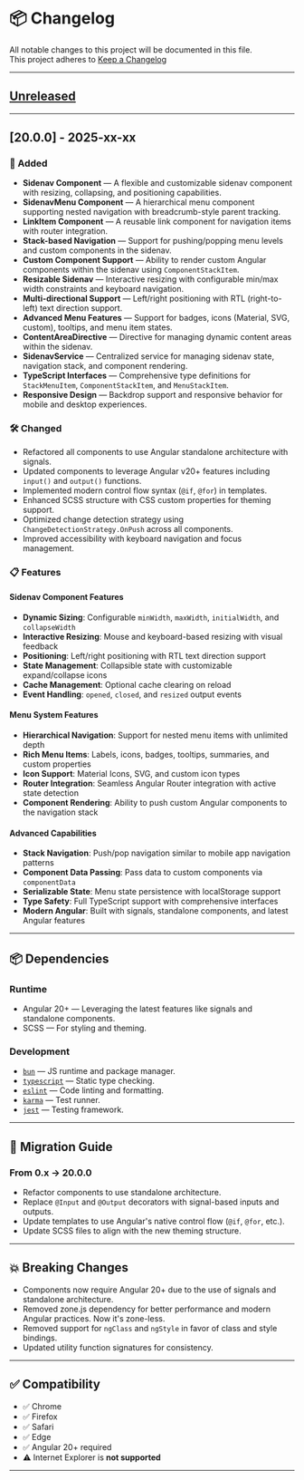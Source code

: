 # 📦 Changelog

All notable changes to this project will be documented in this file.  
This project adheres to [Keep a Changelog](https://keepachangelog.com/en/1.1.0/)

---

## [Unreleased]

---

## [20.0.0] - 2025-xx-xx

### 🚀 Added

- **Sidenav Component** — A flexible and customizable sidenav component with resizing, collapsing, and positioning
  capabilities.
- **SidenavMenu Component** — A hierarchical menu component supporting nested navigation with breadcrumb-style parent
  tracking.
- **LinkItem Component** — A reusable link component for navigation items with router integration.
- **Stack-based Navigation** — Support for pushing/popping menu levels and custom components in the sidenav.
- **Custom Component Support** — Ability to render custom Angular components within the sidenav using
  `ComponentStackItem`.
- **Resizable Sidenav** — Interactive resizing with configurable min/max width constraints and keyboard navigation.
- **Multi-directional Support** — Left/right positioning with RTL (right-to-left) text direction support.
- **Advanced Menu Features** — Support for badges, icons (Material, SVG, custom), tooltips, and menu item states.
- **ContentAreaDirective** — Directive for managing dynamic content areas within the sidenav.
- **SidenavService** — Centralized service for managing sidenav state, navigation stack, and component rendering.
- **TypeScript Interfaces** — Comprehensive type definitions for `StackMenuItem`, `ComponentStackItem`, and
  `MenuStackItem`.
- **Responsive Design** — Backdrop support and responsive behavior for mobile and desktop experiences.

### 🛠 Changed

- Refactored all components to use Angular standalone architecture with signals.
- Updated components to leverage Angular v20+ features including `input()` and `output()` functions.
- Implemented modern control flow syntax (`@if`, `@for`) in templates.
- Enhanced SCSS structure with CSS custom properties for theming support.
- Optimized change detection strategy using `ChangeDetectionStrategy.OnPush` across all components.
- Improved accessibility with keyboard navigation and focus management.

### 📋 Features

#### Sidenav Component Features

- **Dynamic Sizing**: Configurable `minWidth`, `maxWidth`, `initialWidth`, and `collapseWidth`
- **Interactive Resizing**: Mouse and keyboard-based resizing with visual feedback
- **Positioning**: Left/right positioning with RTL text direction support
- **State Management**: Collapsible state with customizable expand/collapse icons
- **Cache Management**: Optional cache clearing on reload
- **Event Handling**: `opened`, `closed`, and `resized` output events

#### Menu System Features

- **Hierarchical Navigation**: Support for nested menu items with unlimited depth
- **Rich Menu Items**: Labels, icons, badges, tooltips, summaries, and custom properties
- **Icon Support**: Material Icons, SVG, and custom icon types
- **Router Integration**: Seamless Angular Router integration with active state detection
- **Component Rendering**: Ability to push custom Angular components to the navigation stack

#### Advanced Capabilities

- **Stack Navigation**: Push/pop navigation similar to mobile app navigation patterns
- **Component Data Passing**: Pass data to custom components via `componentData`
- **Serializable State**: Menu state persistence with localStorage support
- **Type Safety**: Full TypeScript support with comprehensive interfaces
- **Modern Angular**: Built with signals, standalone components, and latest Angular features

---

## 📦 Dependencies

### Runtime

- Angular 20+ — Leveraging the latest features like signals and standalone components.
- SCSS — For styling and theming.

### Development

- [`bun`](https://bun.sh/) — JS runtime and package manager.
- [`typescript`](https://www.typescriptlang.org/) — Static type checking.
- [`eslint`](https://eslint.org/) — Code linting and formatting.
- [`karma`](https://karma-runner.github.io/) — Test runner.
- [`jest`](https://jestjs.io/) — Testing framework.

---

## 🔁 Migration Guide

### From 0.x → 20.0.0

- Refactor components to use standalone architecture.
- Replace `@Input` and `@Output` decorators with signal-based inputs and outputs.
- Update templates to use Angular's native control flow (`@if`, `@for`, etc.).
- Update SCSS files to align with the new theming structure.

---

## 💥 Breaking Changes

- Components now require Angular 20+ due to the use of signals and standalone architecture.
- Removed zone.js dependency for better performance and modern Angular practices. Now it's zone-less.
- Removed support for `ngClass` and `ngStyle` in favor of class and style bindings.
- Updated utility function signatures for consistency.

---

## ✅ Compatibility

- ✅ Chrome
- ✅ Firefox
- ✅ Safari
- ✅ Edge
- ✅ Angular 20+ required
- ⚠️ Internet Explorer is **not supported**

---

[unreleased]: https://github.com/fsegurai/ngx-shared-docs/compare/v20.0.0...HEAD
